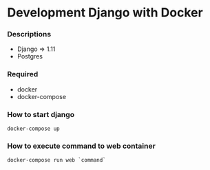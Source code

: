 # Development Django with Docker

### Descriptions
* Django => 1.11
* Postgres

### Required
* docker
* docker-compose

### How to start django
```
docker-compose up
```

### How to execute command to web container 
```
docker-compose run web `command`
```
